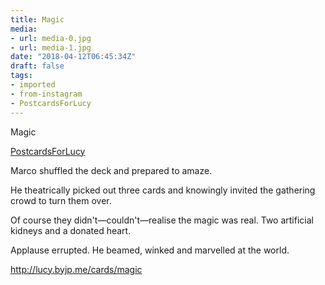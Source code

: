```yaml
---
title: Magic
media:
- url: media-0.jpg
- url: media-1.jpg
date: "2018-04-12T06:45:34Z"
draft: false
tags:
- imported
- from-instagram
- PostcardsForLucy
---
```

Magic

[PostcardsForLucy](/tags/postcardsforlucy)



Marco shuffled the deck and prepared to amaze.



He theatrically picked out three cards and knowingly invited the gathering crowd to turn them over.



Of course they didn't—couldn't—realise the magic was real. Two artificial kidneys and a donated heart.



Applause errupted. He beamed, winked and marvelled at the world.



http://lucy.byjp.me/cards/magic
